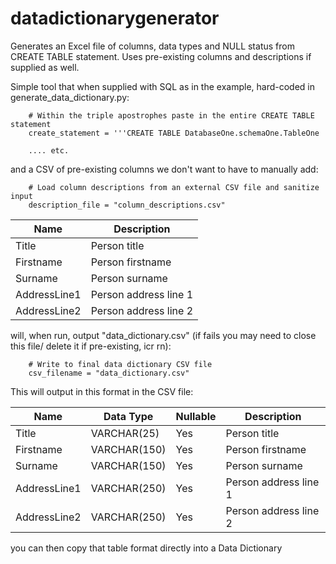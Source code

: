 # datadictionarygenerator
Generates an Excel file of columns, data types and NULL status from CREATE TABLE statement. Uses pre-existing columns and descriptions if supplied as well.

Simple tool that when supplied with SQL as in the example, hard-coded in generate_data_dictionary.py:

        # Within the triple apostrophes paste in the entire CREATE TABLE statement
        create_statement = '''CREATE TABLE DatabaseOne.schemaOne.TableOne

        .... etc.

and a CSV of pre-existing columns we don't want to have to manually add:

        # Load column descriptions from an external CSV file and sanitize input
        description_file = "column_descriptions.csv"

| Name         	| Description           	|
|--------------	|-----------------------	|
| Title        	| Person title          	|
| Firstname    	| Person firstname      	|
| Surname      	| Person surname        	|
| AddressLine1 	| Person address line 1 	|
| AddressLine2 	| Person address line 2 	|

will, when run, output "data_dictionary.csv" (if fails you may need to close this file/ delete it if pre-existing, icr rn):

        # Write to final data dictionary CSV file
        csv_filename = "data_dictionary.csv"

This will output in this format in the CSV file:

| Name         	| Data Type    	| Nullable 	| Description           	|
|--------------	|--------------	|----------	|-----------------------	|
| Title        	| VARCHAR(25)  	| Yes      	| Person title          	|
| Firstname    	| VARCHAR(150) 	| Yes      	| Person firstname      	|
| Surname      	| VARCHAR(150) 	| Yes      	| Person surname        	|
| AddressLine1 	| VARCHAR(250) 	| Yes      	| Person address line 1 	|
| AddressLine2 	| VARCHAR(250) 	| Yes      	| Person address line 2 	|

you can then copy that table format directly into a Data Dictionary
